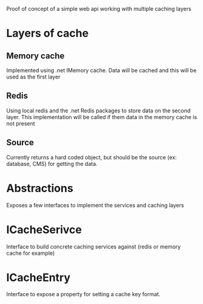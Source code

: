 Proof of concept of a simple web api working with multiple caching layers

# Layers of cache
## Memory cache
Implemented using .net IMemory cache. Data will be cached and this will be used as the first layer

## Redis
Using local redis and the .net Redis packages to store data on the second layer.
This implementation will be called if them data in the memory cache is not present

## Source
Currently returns a hard coded object, but should be the source (ex: database, CMS) for getting the data.

# Abstractions
Exposes a few interfaces to implement the services and caching layers

# ICacheSerivce
Interface to build concrete caching services against (redis or memory cache for example)

# ICacheEntry
Interface to expose a property for setting a cache key format.

